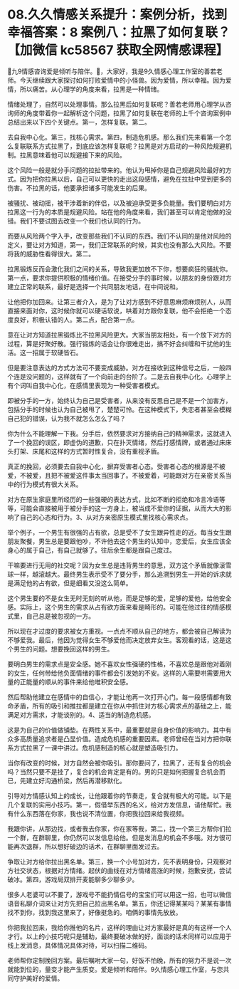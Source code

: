 # 08.久久情感关系提升：案例分析，找到幸福答案：8 案例八：拉黑了如何复联？【加微信 kc58567 获取全网情感课程】

🎼九9情感咨询爱是倾听与陪伴。🎼，大家好，我是9久情感心理工作室的善若老师。今天继续跟大家探讨如何打败爱情中的小怪兽。因为爱情，所以幸福。因为爱情，所以痛苦。从心理学的角度来看，拉黑是一种情绪。

情绪处理了，自然可以处理事情。那么拉黑后如何复联呢？善若老师用心理学从咨询师的角度带着你一起解析这个问题，拉黑了如何复联在老师的上千个咨询案例中总结出来以下四个关键点。第一，怎样复联。第二。

去自我中心化。第三，找核心需求。第四，制造危机感。那么我们先来看第一个怎么复联联系方式拉黑了，到底应该怎样复联呢？拉黑是对方启动的一种风险规避机制。拉黑意味着他可以规避接下来的风险。

这个风险一般是就分手问题的拉扯带来的。他认为甩掉你是自己规避风险最好的方式。因为把你拉黑以后，自己可以更快的走出这段感情，避免在拉扯中受到更多的伤害。不拉黑的话，他要承担诸多可能发生的后果。

被骚扰、被动摇，被干涉着新的伴侣，以及被迫承受更多负能量。我们要明白对方拉黑这一行为的本质是规避风险。站在他的角度来看，我们甚至可以肯定他做的没错。我们不要试图去改变一个我们也认同的行为。

而要从风险两个字入手，改变那些我们不认同的东西。我们不认同的是他对风险的定义，要让对方知道，第一，我们正常联系的时候，其实也没有那么大风险。不要将我的威胁性看得很大。第二。

拉黑锻炼反而会激化我们之间的关系，导致我更加放不下你，想要疯狂的骚扰你。第一点，要求你提供积极的情绪价值。在接受分手的事时候，以朋友的身份跟对方建立正常的联系，最好是选择一个共同朋友地话，在中间说和。

让他把你加回来。让第三者介入，是为了让对方感到不好意思麻烦麻烦别人，从而直接来面对你，这时候你就可以硬话软说，哄着对方跟你复联，他不会拒绝一个态度良好，积极认错的人。第二点，配合第一点。

意在让对方知道拉黑锻炼比不拉黑风险更大。大家当朋友相处，有一个放下对方的过程，算是好聚好散。强行锻炼的话会让你很难走出，搞不好会纠缠和干扰他的生活。这一招属于软硬皆石。

但是要注意表达的方式方法可不要变成威胁。对方在接收到这种信号之后，一般四个连是没问题的，这样就有了一个向前走的台阶了。二是去自我中心化。心理学上有个词叫自我中心化，在感情里表现为一种受害者模式。

即被分手的一方，始终认为自己是受害者，从来没有反思自己是不是一个加害方，包括分手的时候也认为自己被甩了，楚楚可怜。在这种模式下，失恋者甚至会模糊自己犯的错误，认为我不就怎么怎么了吗？

你为什么不能理解一下我。分手后，依然要求对方接纳自己的精神需求，这就进入了一个挽回的误区，即虚伪的道歉，只在扑灭情绪，然后打感情牌，或者通过床床头打架、床尾和这样的方式暂时性复合，没有重视矛盾。

真正的挽回，必须要去自我中心化，摒弃受害者心态。受害者心态的根源是不被爱，不被爱，且把不被爱这件事太当回事了。不被爱着，可能跟对方在亲密关系当中的行为模式有很大关系。

对方在原生家庭里所经历的一些强硬的表达方式，比如不断的拒绝和冷言冷语等等，可能会直接被用于被分手的这一方身上，被当成不爱你的证据，从而大大的影响了自己的心态和行为。3、从对方亲密原生模式里找核心需求点。

举个例子，一个男生有很强的占有欲，总是受不了女生跟异性走的近。每当女生跟朋友聚餐，男生总是要跟他吵，不许他去这个男生的认知中，恋爱后，女生应该全身心的属于自己，有自己就够了。往后余生都是跟自己度过。

干嘛要进行无用的社交呢？因为女生总是违背男生的意思，双方这个矛盾就像滚雪球一样，越滚越大。最终男生表示受不了要分手，那么追溯到男生一开始的诉求就是满足他的占有欲，但是细看又没这么简单。

这个男生要的不是女生无时无刻的听从他，而是足够的爱，足够的爱他，给他安全感。实际上，这个男生的需求从占有欲方面来看是畸形的。可能在他过往的情感模式里，自己总是被忽视的一方。

所以现在才过度的要求被女方重视。一点点不顺从自己的地方，都会被自己解读为不够爱我。最后，他因为觉得女生不够爱他而决定放弃女生。客观看的话，这是这个男生的问题。想要挽回这样的男生。

要明白男生的需求点是安全感。她不喜欢女性强硬的性格，不喜欢总是跟他对着刚的女生，任何带给他负面情绪的事件都会引发她的不安。这样的人需要哄需要用大量的正能量的顺从的事件来给他堆积安全感。

然后帮助他建立在感情中的自信心，才能让他再一次打开心门。每一段感情都有致命矛盾，所有的吸引和推拉都是建立在你从中抓住对方核心需求点的基础之上，能满足对方需求，才能谈别的。4、适当的制造危机感。

这是为自己的价值做铺垫。在两性关系中，最重要就是自身价值的影响力。其中有众多高质量追求者是凸显价值。造成危机感的重要因素。老师曾经在当对方把你联系方式拉黑了一课中讲过。危机感制造的核心就是塑造吸引力。

当你有改变的时候，对方自然会被你吸引。那你要问了，拉黑了，还有复合的机会吗？当然只要不是挂了，复合的机会肯定是有的。男的只是如何把握复合机会而已，先建立好沟通桥梁，然后再潜移默化。

引导对方情感认知上的成长，让他跟着你的节奏走，复合就有极大的可能。以下是几个复联的实用小技巧。第一，假借举东西的名义，给对方发信息，请他帮忙。我有什么东西落在你家，我也说不清位置，你把我拉回来给我视频。

我跟你讲，从那边找，或者我去你家，你在家等我，第二，找一个第三方帮你们拉一个群，在群聊里，你仍然可以发信息给他。但是发消息的机会不多哦。对方很可能再次退群，所以想好破边的话术，在群聊里面发过去。

争取让对方给你拉出黑名单。第三，换一个小号加对方，先不表明身份，只观察对方社交状态，根据对方情绪。起伏的曲线在对方情绪高涨的时候，抱歉安抚，尝试破冰。第四，游戏局双排开麦能聊多少聊多少。

很多人老婆可以不要了，游戏号不能扔情侣号的宝宝们可以用这一招，也可以微信语音私聊介词来让对方先把自己拉出黑名单。第五，你还记得某某吗？某某有事情找不到你，找到我这里来了，好像挺急的。咱俩的事情先放放。

你把我拉回来，我给你推他的名片，这样的理由让对方家最好是真的有这样一个人才行。以上的小技巧呢只是辅助，最终要破冰做的好，面谈的话术同样可以应用于线上发消息，具体情况具体对待，可以扫描二维码。

老师帮你定制挽回方案。最后嘱咐大家一句，好饭不怕晚，所有的努力不是说一次就能到位的，量变才能产生质变。爱是倾听和陪伴。9久情感心理工作室，与您共同守护美好的爱情。


